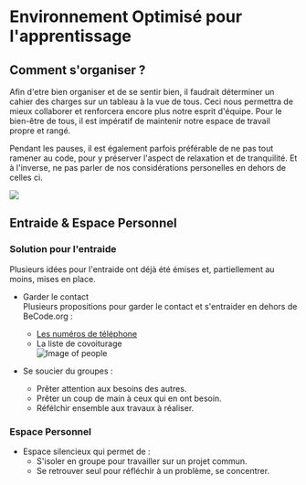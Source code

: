 # Environnement Optimisé pour l'apprentissage

## Comment s'organiser ?

Afin d'etre bien organiser et de se sentir bien, il faudrait déterminer un cahier des charges sur un tableau à la vue de tous. Ceci nous permettra de mieux collaborer et renforcera encore plus notre esprit d'équipe. Pour le bien-être de tous, il est impératif de maintenir notre espace de travail propre et rangé.

Pendant les pauses, il est également parfois préférable de ne pas tout ramener au code, pour y préserver l'aspect de relaxation et de tranquilité. Et à l'inverse, ne pas parler de nos considérations personelles en dehors de celles ci.

![](https://images.unsplash.com/photo-1493689485253-f07fcbfc731b?ixlib=rb-0.3.5&ixid=eyJhcHBfaWQiOjEyMDd9&s=ebe5bb8654d3816c9d934ff455abffb2&auto=format&fit=crop&w=1333&q=80)


## Entraide & Espace Personnel

### Solution pour l'entraide

Plusieurs idées pour l'entraide ont déjà été émises et, partiellement au moins, mises en place.
- Garder le contact<br>
Plusieurs propositions pour garder le contact et s'entraider en dehors de BeCode.org : <br>
	- [Les numéros de téléphone](https://docs.google.com/)<br>
	- La liste de covoiturage<br>
	![Image of people](http://smbaye.info/files/2010/11/bonhomme-contact.jpg)<br>

- Se soucier du groupes :<br>
	- Prêter attention aux besoins des autres.<br>
	- Prêter un coup de main à ceux qui en ont besoin.<br>
	- Réfélchir ensemble aux travaux à réaliser.<br>

	
### Espace Personnel

- Espace silencieux qui permet de :
	- S'isoler en groupe pour travailler sur un projet commun.<br>
	- Se retrouver seul pour réfléchir à un problème, se concentrer.<br>
